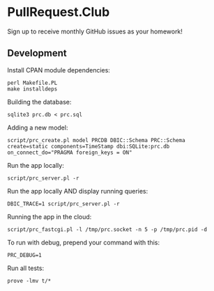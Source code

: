 # PullRequest.Club

Sign up to receive monthly GitHub issues as your homework!

## Development

Install CPAN module dependencies:

    perl Makefile.PL
    make installdeps

Building the database:

    sqlite3 prc.db < prc.sql

Adding a new model:

    script/prc_create.pl model PRCDB DBIC::Schema PRC::Schema create=static components=TimeStamp dbi:SQLite:prc.db on_connect_do="PRAGMA foreign_keys = ON"

Run the app locally:

    script/prc_server.pl -r

Run the app locally AND display running queries:

    DBIC_TRACE=1 script/prc_server.pl -r

Running the app in the cloud:

    script/prc_fastcgi.pl -l /tmp/prc.socket -n 5 -p /tmp/prc.pid -d

To run with debug, prepend your command with this:

    PRC_DEBUG=1

Run all tests:

    prove -lmv t/*
